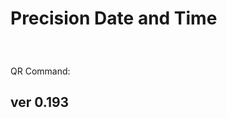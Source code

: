 <script src="jquery.min.js"></script>
<script src="qrcode.js"></script>
<style>
        #qrcode{
            width: 80%;
            margin: 20px;
            display: inline-block;
        }
        div{
            width: 360px;
            margin: 20px;
            display: inline-block;
        }
</style>
# Precision Date and Time

<div id="qrcode"></div>
<br>
QR Command: <b id="qrtext"></b>
        
## ver 0.193

<script>
var once = true;
var qrcode;
var count = 0;
var cmd = "";

function makeQR() {	
  if(once == true)
  {
    qrcode = new QRCode(document.getElementById("qrcode"), 
    {
      text : "oT0",
      correctLevel : QRCode.CorrectLevel.M
    });
    once = false;
  }
}
function padTime(i) {
  if (i < 10) {i = "0" + i};  // add zero in front of numbers < 10
  return i;
}
function timeLoop()
{
  var today;
  var yy,mm,dd,h,m,s;
  var ms;
  
  today = new Date();
  yy = today.getFullYear() - 2000;
  mm = today.getMonth() + 1;
  dd = today.getDate();
  h = today.getHours();
  m = today.getMinutes();
  s = today.getSeconds();
  ms = today.getMilliseconds();
  yy = padTime(yy);
  mm = padTime(mm);
  dd = padTime(dd);
  h = padTime(h);
  m = padTime(m);
  s = padTime(s);
  ms = Math.floor(ms / 10); // hundredths
  ms = padTime(ms);

  cmd = "oT" + yy + mm + dd + h + m + s + "." + ms;
  qrcode.clear(); 
  qrcode.makeCode(cmd);
  document.getElementById("qrtext").innerHTML = cmd;
 
  var t = setTimeout(timeLoop, 50);
}

function myReloadFunction() {
  location.reload();
}

makeQR();
timeLoop();

</script>

